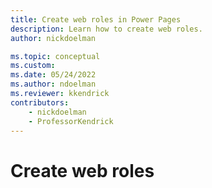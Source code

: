 ```yaml
---
title: Create web roles in Power Pages
description: Learn how to create web roles.
author: nickdoelman

ms.topic: conceptual
ms.custom: 
ms.date: 05/24/2022
ms.author: ndoelman
ms.reviewer: kkendrick
contributors:
    - nickdoelman
    - ProfessorKendrick
---
```


# Create web roles
